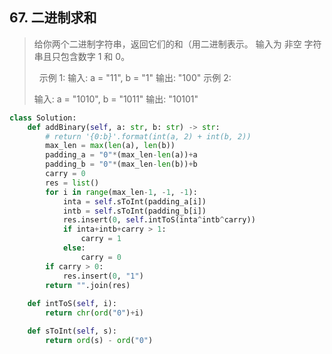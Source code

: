 ## 67. 二进制求和

> 给你两个二进制字符串，返回它们的和（用二进制表示。 输入为 非空 字符串且只包含数字 1 和 0。
>
> 
> 示例 1:
> 输入: a = "11", b = "1"
> 输出: "100"
> 示例 2:
> 
> 输入: a = "1010", b = "1011"
> 输出: "10101"


```python
class Solution:
    def addBinary(self, a: str, b: str) -> str:
        # return '{0:b}'.format(int(a, 2) + int(b, 2))
        max_len = max(len(a), len(b))
        padding_a = "0"*(max_len-len(a))+a
        padding_b = "0"*(max_len-len(b))+b
        carry = 0
        res = list()
        for i in range(max_len-1, -1, -1):
            inta = self.sToInt(padding_a[i])
            intb = self.sToInt(padding_b[i])
            res.insert(0, self.intToS(inta^intb^carry))
            if inta+intb+carry > 1:
                carry = 1
            else:
                carry = 0
        if carry > 0:
            res.insert(0, "1")
        return "".join(res)
            
    def intToS(self, i):
        return chr(ord("0")+i)

    def sToInt(self, s):
        return ord(s) - ord("0")
```
